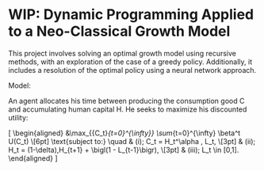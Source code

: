 # WIP: Dynamic Programming Applied to a Neo-Classical Growth Model

This project involves solving an optimal growth model using recursive methods, with an exploration of the case of a greedy policy. Additionally, it includes a resolution of the optimal policy using a neural network approach.

Model:

An agent allocates his time between producing the consumption good C and accumulating human capital H.
He seeks to maximize his discounted utility:

\[
\begin{aligned}
&\max_{\{C_t\}_{t=0}^{\infty}} \sum_{t=0}^{\infty} \beta^t U(C_t) \\[6pt]
\text{subject to:} \quad
& (i)\; C_t = H_t^\alpha \, L_t, \\[3pt]
& (ii)\; H_t = (1-\delta)\,H_{t+1} + \bigl(1 - L_{t-1}\bigr), \\[3pt]
& (iii)\; L_t \in [0,1].
\end{aligned}
\]
